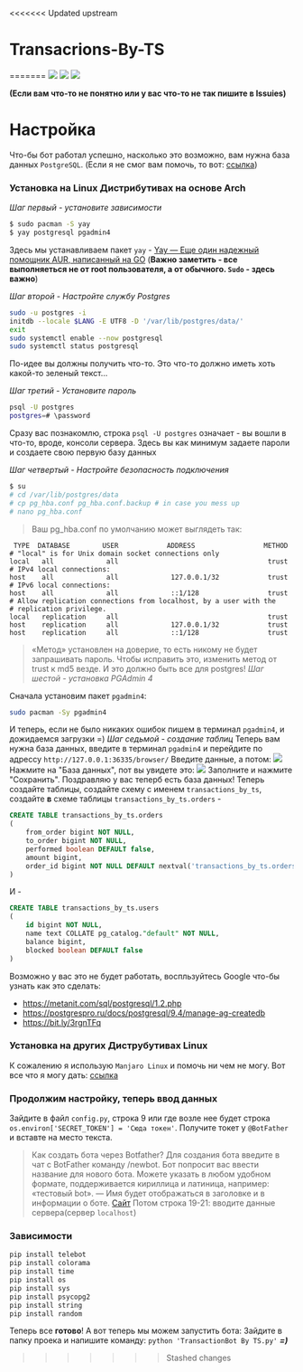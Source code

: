 <<<<<<< Updated upstream
# Transacrions-By-TS
 
=======
![](https://img.shields.io/badge/license-AGPL--3.0-green)
![](https://img.shields.io/badge/version-0.0.1-yellow)
![](https://img.shields.io/badge/platform-telegram-blue)

__(Если вам что-то не понятно или у вас что-то не так пишите в Issuies)__
# Настройка
Что-бы бот работал успешно, насколько это возможно, вам нужна база данных `PostgreSQL`.
(Если я не смог вам помочь, то вот: [ссылка](https://bit.ly/38hYq5M))
### Установка на Linux Дистрибутивах на основе Arch
*Шаг первый - установите зависимости*
```bash
$ sudo pacman -S yay
$ yay postgresql pgadmin4
``` 
Здесь мы устанавливаем пакет `yay` - [Yay — Еще один надежный помощник AUR, написанный на GO](https://bit.ly/2WunWPI)
(__Важно заметить - все выполняеться не от root пользователя, а от обычного. `Sudo` - здесь важно__)

*Шаг второй - Настройте службу Postgres*
```bash
sudo -u postgres -i 
initdb --locale $LANG -E UTF8 -D '/var/lib/postgres/data/'
exit
sudo systemctl enable --now postgresql
sudo systemctl status postgresql
``` 
По-идее вы должны получить что-то. Это что-то должно иметь хоть какой-то зеленый текст...

*Шаг третий - Установите пароль*
```bash
psql -U postgres
postgres=# \password
```
Сразу вас познакомлю, строка `psql -U postgres` означает - вы вошли в что-то, вроде, консоли сервера. Здесь вы как минимум задаете пароли и создаете свою первую базу данных

*Шаг четвертый - Настройте безопасность подключения*
```bash
$ su
# cd /var/lib/postgres/data
# cp pg_hba.conf pg_hba.conf.backup # in case you mess up
# nano pg_hba.conf
```

> Ваш pg_hba.conf по умолчанию может выглядеть так:
```
 TYPE  DATABASE        USER            ADDRESS                 METHOD
# "local" is for Unix domain socket connections only
local   all             all                                     trust
# IPv4 local connections:
host    all             all             127.0.0.1/32            trust
# IPv6 local connections:
host    all             all             ::1/128                 trust
# Allow replication connections from localhost, by a user with the
# replication privilege.
local   replication     all                                     trust
host    replication     all             127.0.0.1/32            trust
host    replication     all             ::1/128                 trust
```
> «Метод» установлен на доверие, то есть никому не будет запрашивать пароль. Чтобы исправить это, изменить метод от trust к md5 везде.
> И это должно быть все для postgres!
*Шаг шестой - установка PGAdmin 4*

Сначала установим пакет `pgadmin4`:
```bash
sudo pacman -Sy pgadmin4
```
И теперь, если не было никаких ошибок пишем в терминал `pgadmin4`, и дожидаемся загрузки =)
*Шаг седьмой - создание таблиц*
Теперь вам нужна база данных, введите в терминал `pgadmin4` и перейдите по адрессу `http://127.0.0.1:36335/browser/`
Введите данные, а потом:
![](https://i.imgur.com/OG84qxe.png)
Нажмите на "База данных", пот вы увидете это:
![](https://i.imgur.com/jFf6DsV.png)
Заполните и нажмите "Сохранить".
Поздравляю у вас теперб есть база данных! Теперь создайте таблицы, создайте схему с именем `transactions_by_ts`, создайте **в** схеме таблицы `transactions_by_ts.orders` - 
```SQL
CREATE TABLE transactions_by_ts.orders
(
    from_order bigint NOT NULL,
    to_order bigint NOT NULL,
    performed boolean DEFAULT false,
    amount bigint,
    order_id bigint NOT NULL DEFAULT nextval('transactions_by_ts.orders_order_id_seq'::regclass)
)
```
И - 
```SQL
CREATE TABLE transactions_by_ts.users
(
    id bigint NOT NULL,
    name text COLLATE pg_catalog."default" NOT NULL,
    balance bigint,
    blocked boolean DEFAULT false
)
```
Возможно у вас это не будет работать, воспльзуйтесь Google что-бы узнать как это сделать:
* https://metanit.com/sql/postgresql/1.2.php
* https://postgrespro.ru/docs/postgresql/9.4/manage-ag-createdb
* https://bit.ly/3rgnTFq

### Установка на других Диструбутивах Linux
К сожалению я использую `Manjaro Linux` и помочь ни чем не могу.
Вот все что я могу дать: [ссылка](https://bit.ly/3mDGdoe)

### Продолжим настройку, теперь ввод данных
Зайдите в файл `config.py`, строка 9 или где возле нее будет строка `os.environ['SECRET_TOKEN'] = 'Сюда токен'`. Получите токет у `@BotFather` и вставте на место текста.
> Как создать бота через Botfather?
> Для создания бота введите в чат с BotFather команду /newbot. Бот попросит вас ввести название для нового бота. Можете указать в любом удобном формате, поддерживается кириллица и латиница, например: «тестовый bot». — Имя будет отображаться в заголовке и в информации о боте.
[Сайт](https://botcreators.ru/blog/kak-sozdat-svoego-bota-v-botfather/#:~:text=%D0%94%D0%BB%D1%8F%20%D1%81%D0%BE%D0%B7%D0%B4%D0%B0%D0%BD%D0%B8%D1%8F%20%D0%B1%D0%BE%D1%82%D0%B0%20%D0%B2%D0%B2%D0%B5%D0%B4%D0%B8%D1%82%D0%B5%20%D0%B2,%D0%B8%20%D0%B2%20%D0%B8%D0%BD%D1%84%D0%BE%D1%80%D0%BC%D0%B0%D1%86%D0%B8%D0%B8%20%D0%BE%20%D0%B1%D0%BE%D1%82%D0%B5.)
Потом строка 19-21: вводите данные сервера(сервер `localhost`)

### Зависимости
```bash
pip install telebot
pip install colorama
pip install time
pip install os
pip install sys
pip install psycopg2
pip install string
pip install random
```

Теперь все **готово**!
А вот теперь мы можем запустить бота:
Зайдите в папку проека и напишите команду: `python 'TransactionBot By TS.py'`
***=)***
>>>>>>> Stashed changes
